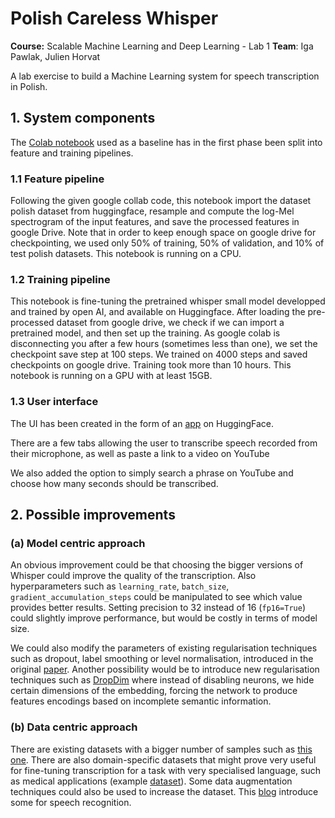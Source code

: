 # Polish Careless Whisper
**Course:** Scalable Machine Learning and Deep Learning - Lab 1
**Team**: Iga Pawlak, Julien Horvat

A lab exercise to build a Machine Learning system for speech transcription in Polish. 
## 1. System components
The [Colab notebook](https://colab.research.google.com/github/sanchit-gandhi/notebooks/blob/main/fine_tune_whisper.ipynb) used as a baseline has in the first phase been split into feature and training pipelines. 

### 1.1 Feature pipeline
Following the given google collab code, this notebook import the dataset polish dataset from huggingface, resample and compute the log-Mel spectrogram of the input features, and save the processed features in google Drive. Note that in order to keep enough space on google drive for checkpointing, we used only 50% of training, 50% of validation, and 10% of test polish datasets. This notebook is running on a CPU.  

### 1.2 Training pipeline
This notebook is fine-tuning the pretrained whisper small model developped and trained by open AI, and available on Huggingface. After loading the pre-processed dataset from google drive, we check if we can import a pretrained model, and then set up the training. As google colab is disconnecting you after a few hours (sometimes less than one), we set the checkpoint save step at 100 steps. We trained on 4000 steps and saved checkpoints on google drive. Training took more than 10 hours. This notebook is running on a GPU with at least 15GB.

### 1.3 User interface 
The UI has been created in the form of an [app](https://huggingface.co/spaces/PiJul/PolishCarelessWhisper) on HuggingFace. 

There are a few tabs allowing the user to transcribe speech recorded from their microphone, as well as paste a link to a video on YouTube 

We also added the option to simply search a phrase on YouTube and choose how many seconds should be transcribed. 

## 2. Possible improvements
### (a) Model centric approach
An obvious improvement could be that choosing the bigger versions of Whisper could improve the quality of the transcription. Also hyperparameters such as `learning_rate`, `batch_size`, `gradient_accumulation_steps` could be manipulated to see which value provides better results. Setting precision to 32 instead of 16 (`fp16=True`) could slightly improve performance, but would be costly in terms of model size. 

We could also modify the parameters of existing regularisation techniques such as dropout, label smoothing or level normalisation, introduced in the original [paper](https://arxiv.org/abs/1706.03762). Another possibility would be to introduce new regularisation techniques such as [DropDim](https://arxiv.org/pdf/2304.10321.pdf) where instead of disabling neurons, we hide certain dimensions of the embedding, forcing the network to produce features encodings based on incomplete semantic information. 

### (b) Data centric approach

There are existing datasets with a bigger number of samples such as [this one](https://doi.org/10.35111/twqh-f096). There are also domain-specific datasets that might prove very useful for fine-tuning transcription for a task with very specialised language, such as medical applications (example [dataset](https://www.futurebeeai.com/dataset/monologue-speech-dataset/healthcare-scripted-speech-monologues-polish-poland)). 
Some data augmentation techniques could also be used to increase the dataset. This [blog](https://towardsdatascience.com/data-augmentation-for-speech-recognition-e7c607482e78) introduce some for speech recognition. 
